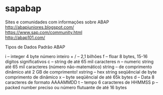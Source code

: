 # sapabap  
Sites e comunidades com informações sobre ABAP  
http://abapjuniores.blogspot.com/  
https://www.sap.com/community.html  
http://abap101.com/  
  
  
  
Tipos de Dados Padrão ABAP

i –  integer 4 byte número inteiro + / – 2,1 bilhões
f –  floar 8 bytes, 15-16 dígitos significativos
c – string de até 65 mil caracteres
n – numeric string até 65 mil caracteres (número não-matemático)
string – de comprimento dinâmico até 2 GB de comprimento!
xstring –  hex string seqüêncial de byte comprimento de dinâmico
x –  byte seqüêncial de até 65k bytes
d –  Data 8 caracteres de formato AAAAMMDD
t –  tempo 6 caracteres de HHMMSS
p  – packed number preciso ou número flutuante de até 16 bytes
